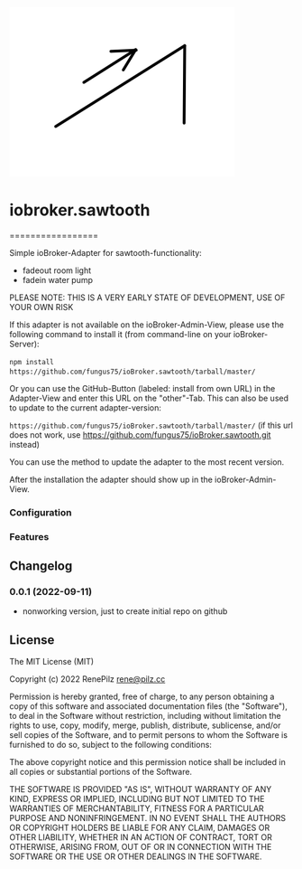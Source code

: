 ![Logo](admin/sawtooth.png)
# iobroker.sawtooth
=================

Simple ioBroker-Adapter for sawtooth-functionality:
* fadeout room light
* fadein water pump 


PLEASE NOTE: THIS IS A VERY EARLY STATE OF DEVELOPMENT, USE OF YOUR OWN RISK

If this adapter is not available on the ioBroker-Admin-View, please use the following command to install it (from command-line on your ioBroker-Server):

```npm install https://github.com/fungus75/ioBroker.sawtooth/tarball/master/```

Or you can use the GitHub-Button (labeled: install from own URL) in the Adapter-View and enter this URL on the "other"-Tab. This can also be used to update to the current adapter-version:

```https://github.com/fungus75/ioBroker.sawtooth/tarball/master/```
(if this url does not work, use https://github.com/fungus75/ioBroker.sawtooth.git instead)


You can use the method to update the adapter to the most recent version.



After the installation the adapter should show up in the ioBroker-Admin-View.

### Configuration


### Features

## Changelog

### 0.0.1 (2022-09-11)
- nonworking version, just to create initial repo on github

## License
The MIT License (MIT)

Copyright (c) 2022 RenePilz <rene@pilz.cc>

Permission is hereby granted, free of charge, to any person obtaining a copy
of this software and associated documentation files (the "Software"), to deal
in the Software without restriction, including without limitation the rights
to use, copy, modify, merge, publish, distribute, sublicense, and/or sell
copies of the Software, and to permit persons to whom the Software is
furnished to do so, subject to the following conditions:

The above copyright notice and this permission notice shall be included in
all copies or substantial portions of the Software.

THE SOFTWARE IS PROVIDED "AS IS", WITHOUT WARRANTY OF ANY KIND, EXPRESS OR
IMPLIED, INCLUDING BUT NOT LIMITED TO THE WARRANTIES OF MERCHANTABILITY,
FITNESS FOR A PARTICULAR PURPOSE AND NONINFRINGEMENT. IN NO EVENT SHALL THE
AUTHORS OR COPYRIGHT HOLDERS BE LIABLE FOR ANY CLAIM, DAMAGES OR OTHER
LIABILITY, WHETHER IN AN ACTION OF CONTRACT, TORT OR OTHERWISE, ARISING FROM,
OUT OF OR IN CONNECTION WITH THE SOFTWARE OR THE USE OR OTHER DEALINGS IN
THE SOFTWARE.


